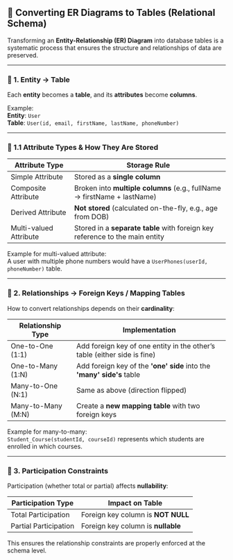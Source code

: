 ## 🧩 Converting ER Diagrams to Tables (Relational Schema)

Transforming an **Entity-Relationship (ER) Diagram** into database tables is a systematic process that ensures the structure and relationships of data are preserved.

---

### 🔹 1. Entity → Table

Each **entity** becomes a **table**, and its **attributes** become **columns**.

Example:  
**Entity**: `User`  
**Table**: `User(id, email, firstName, lastName, phoneNumber)`

---

### 🔹 1.1 Attribute Types & How They Are Stored

| Attribute Type       | Storage Rule                                                                 |
|----------------------|-------------------------------------------------------------------------------|
| Simple Attribute     | Stored as a **single column**                                                 |
| Composite Attribute  | Broken into **multiple columns** (e.g., fullName → firstName + lastName)      |
| Derived Attribute    | **Not stored** (calculated on-the-fly, e.g., age from DOB)                   |
| Multi-valued Attribute | Stored in a **separate table** with foreign key reference to the main entity |

Example for multi-valued attribute:  
A user with multiple phone numbers would have a `UserPhones(userId, phoneNumber)` table.

---

### 🔹 2. Relationships → Foreign Keys / Mapping Tables

How to convert relationships depends on their **cardinality**:

| Relationship Type  | Implementation                                                                |
|--------------------|--------------------------------------------------------------------------------|
| One-to-One (1:1)   | Add foreign key of one entity in the other’s table (either side is fine)       |
| One-to-Many (1:N)  | Add foreign key of the **'one' side** into the **'many' side's** table         |
| Many-to-One (N:1)  | Same as above (direction flipped)                                              |
| Many-to-Many (M:N) | Create a **new mapping table** with two foreign keys                           |

Example for many-to-many:  
`Student_Course(studentId, courseId)` represents which students are enrolled in which courses.

---

### 🔹 3. Participation Constraints

Participation (whether total or partial) affects **nullability**:

| Participation Type  | Impact on Table                         |
|---------------------|------------------------------------------|
| Total Participation | Foreign key column is **NOT NULL**       |
| Partial Participation | Foreign key column is **nullable**       |

This ensures the relationship constraints are properly enforced at the schema level.
